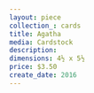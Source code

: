 ```yaml
---
layout: piece
collection_: cards
title: Agatha
media: Cardstock
description:
dimensions: 4½ x 5½
price: $3.50
create_date: 2016
---
```

